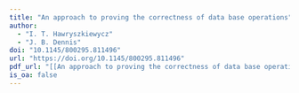 ```yaml
---
title: "An approach to proving the correctness of data base operations"
author:
  - "I. T. Hawryszkiewycz"
  - "J. B. Dennis"
doi: "10.1145/800295.811496"
url: "https://doi.org/10.1145/800295.811496"
pdf_url: "[[An approach to proving the correctness of data base operations.pdf]]"
is_oa: false
---
```

